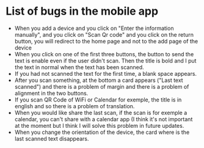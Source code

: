 # List of bugs in the mobile app

- When you add a device and you click on "Enter the information manually", and you click on "Scan Qr code" and you click on the return button, you will redirect to the home page and not to the add page of the device
- When you click on one of the first three buttons, the button to send the text is enable even if the user didn't scan. Then the title is bold and I put the text in normal when the text has been scanned.
- If you had not scanned the text for the first time, a blank space appears.
- After you scan something, at the bottom a card appears ("Last text scanned") and there is a problem of margin and there is a problem of alignment in the two buttons.
- If you scan QR Code of WiFi or Calendar for exemple, the title is in english and so there is a problem of translation.
- When you would like share the last scan, if the scan is for exemple a calendar, you can't share with a calendar app (I think it's not important at the moment but I think I will solve this problem in future updates.
- When you change the orientation of the device, the card where is the last scanned text disappears.
